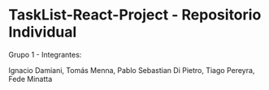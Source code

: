 # TaskList-React-Project - Repositorio Individual

Grupo 1 - Integrantes:

Ignacio Damiani,
Tomás Menna,
Pablo Sebastian Di Pietro, 
Tiago Pereyra,
Fede Minatta
